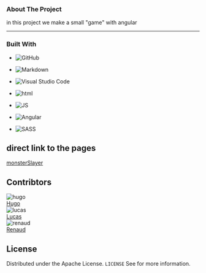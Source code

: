 ### About The Project

in this project we make a small "game" with angular

---

### Built With
- ![GitHub](https://img.shields.io/badge/github-%23121011.svg?style=for-the-badge&logo=github&logoColor=white)

- ![Markdown](https://img.shields.io/badge/markdown-%23000000.svg?style=for-the-badge&logo=markdown&logoColor=white)

- ![Visual Studio Code](https://img.shields.io/badge/Visual%20Studio%20Code-0078d7.svg?style=for-the-badge&logo=visual-studio-code&logoColor=white)
 
- ![html](https://img.shields.io/badge/HTML5-E34F26?style=for-the-badge&logo=html5&logoColor=white)

- ![JS](https://img.shields.io/badge/JavaScript-323330?style=for-the-badge&logo=javascript&logoColor=F7DF1E)

- ![Angular](https://img.shields.io/badge/Angular-DD0031?style=for-the-badge&logo=angular&logoColor=white)

- ![SASS](https://img.shields.io/badge/Sass-CC6699?style=for-the-badge&logo=sass&logoColor=white)

## direct link to the pages
[monsterSlayer](https://monster-slayer-djjg.onrender.com/)

## Contribtors
 ![hugo](https://avatars.githubusercontent.com/u/130973430?s=64&v=4) <br/>
 [Hugo](https://github.com/Hugo-walando)<br/>
 ![lucas](https://avatars.githubusercontent.com/u/119311853?s=64&v=4) <br/>
 [Lucas](https://github.com/MrLkuch)<br/>
 ![renaud](https://avatars.githubusercontent.com/u/132342520?s=64&v=4) <br/>
 [Renaud](https://github.com/RenaudBaussart)<br/>

## License

Distributed under the Apache License. `LICENSE` See for more information.